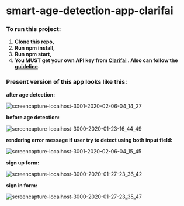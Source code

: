 # smart-age-detection-app-clarifai

### To run this project:

1. **Clone this repo,**
2. **Run npm install,**
3. **Run npm start,**
4. **You MUST get your own API key from [Clarifai](https://clarifai.com/) . Also can follow the [guideline](https://www.clarifai.com/models/demographics-image-recognition-model-c0c0ac362b03416da06ab3fa36fb58e3).**

### Present version of this app looks like this:

**after age detection:**

![screencapture-localhost-3001-2020-02-06-04_14_27](https://user-images.githubusercontent.com/43598622/73889033-f7edb100-4898-11ea-8a0c-0589d71bac22.jpg)

**before age detection:**

![screencapture-localhost-3000-2020-01-23-16_44_49](https://user-images.githubusercontent.com/43598622/73117476-66b13d00-3f70-11ea-861e-d802a83e51e7.jpg)

**rendering error message if user try to detect using both input field:**

![screencapture-localhost-3001-2020-02-06-04_15_45](https://user-images.githubusercontent.com/43598622/73889082-0dfb7180-4899-11ea-8def-3a8460f98603.jpg)

**sign up form:**

![screencapture-localhost-3000-2020-01-27-23_36_42](https://user-images.githubusercontent.com/43598622/73362788-af9b2580-42d1-11ea-8a02-7ab5be298479.jpg)

**sign in form:**

![screencapture-localhost-3000-2020-01-27-23_35_47](https://user-images.githubusercontent.com/43598622/73362701-811d4a80-42d1-11ea-8e89-06e18ba9b9e3.jpg)

